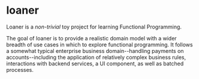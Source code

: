 # loaner

Loaner is a *non-trivial* toy project for learning Functional Programming. 

The goal of loaner is to provide a realistic domain model with a wider breadth of use cases in which to explore functional programming. It follows a somewhat typical enterprise business domain--handling payments on accounts--including the application of relatively complex business rules, interactions with backend services, a UI component, as well as batched processes.

